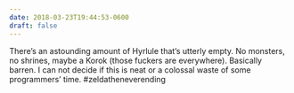 ```yaml
---
date: 2018-03-23T19:44:53-0600
draft: false
---
```


There’s an astounding amount of Hyrlule that’s utterly empty. No monsters, no shrines, maybe a Korok (those fuckers are everywhere). Basically barren. I can not decide if this is neat or a colossal waste of some programmers’ time. #zeldatheneverending

